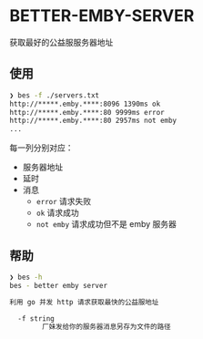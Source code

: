 # BETTER-EMBY-SERVER

获取最好的公益服服务器地址

## 使用

```bash
❯ bes -f ./servers.txt
http://*****.emby.****:8096 1390ms ok
http://*****.emby.****:80 9999ms error
http://*****.emby.****:80 2957ms not emby
...
```

每一列分别对应：

- 服务器地址
- 延时
- 消息
  - `error` 请求失败
  - `ok` 请求成功
  - `not emby` 请求成功但不是 emby 服务器

## 帮助

```bash
❯ bes -h
bes - better emby server

利用 go 并发 http 请求获取最快的公益服地址

  -f string
        厂妹发给你的服务器消息另存为文件的路径
```
